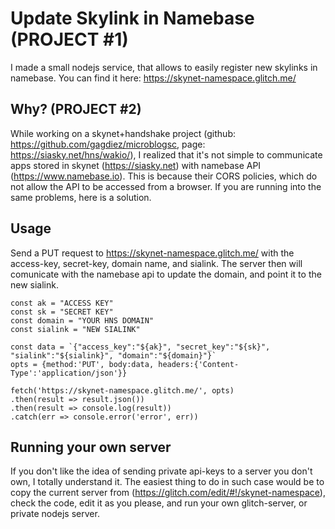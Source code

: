 # Update Skylink in Namebase (PROJECT #1)

I made a small nodejs service, that allows to easily register new skylinks in namebase. You can find it here: https://skynet-namespace.glitch.me/

## Why? (PROJECT #2)
While working on a skynet+handshake project (github: https://github.com/gagdiez/microblogsc, page: https://siasky.net/hns/wakio/), I realized that it's not simple to communicate apps stored in skynet (https://siasky.net) with namebase API (https://www.namebase.io). This is because their CORS policies, which do not allow the API to be accessed from a browser. If you are running into the same problems, here is a solution.

## Usage
Send a PUT request to https://skynet-namespace.glitch.me/ with the access-key, secret-key, domain name, and sialink. The server then will comunicate with the namebase api to update the domain, and point it to the new sialink.

```
const ak = "ACCESS KEY"
const sk = "SECRET KEY"
const domain = "YOUR HNS DOMAIN"
const sialink = "NEW SIALINK"

const data = `{"access_key":"${ak}", "secret_key":"${sk}", "sialink":"${sialink}", "domain":"${domain}"}`
opts = {method:'PUT', body:data, headers:{'Content-Type':'application/json'}}

fetch('https://skynet-namespace.glitch.me/', opts)
.then(result => result.json())
.then(result => console.log(result))
.catch(err => console.error('error', err)) 
```
## Running your own server
If you don't like the idea of sending private api-keys to a server you don't own, I totally understand it. The easiest thing to do in such case would be to copy the current server from (https://glitch.com/edit/#!/skynet-namespace), check the code, edit it as you please, and run your own glitch-server, or private nodejs server.
